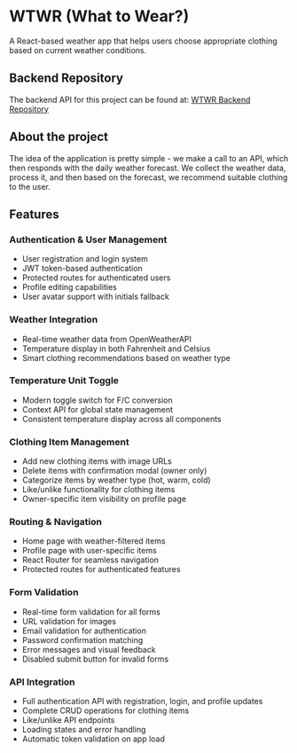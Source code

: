 # WTWR (What to Wear?)

A React-based weather app that helps users choose appropriate clothing based on current weather conditions.

## Backend Repository

The backend API for this project can be found at: [WTWR Backend Repository](https://github.com/khalidn1/se_project_express)

## About the project

The idea of the application is pretty simple - we make a call to an API, which then responds with the daily weather forecast. We collect the weather data, process it, and then based on the forecast, we recommend suitable clothing to the user.

## Features

### Authentication & User Management
- User registration and login system
- JWT token-based authentication
- Protected routes for authenticated users
- Profile editing capabilities
- User avatar support with initials fallback

### Weather Integration
- Real-time weather data from OpenWeatherAPI
- Temperature display in both Fahrenheit and Celsius
- Smart clothing recommendations based on weather type

### Temperature Unit Toggle
- Modern toggle switch for F/C conversion
- Context API for global state management
- Consistent temperature display across all components

### Clothing Item Management
- Add new clothing items with image URLs
- Delete items with confirmation modal (owner only)
- Categorize items by weather type (hot, warm, cold)
- Like/unlike functionality for clothing items
- Owner-specific item visibility on profile page

### Routing & Navigation
- Home page with weather-filtered items
- Profile page with user-specific items
- React Router for seamless navigation
- Protected routes for authenticated features

### Form Validation
- Real-time form validation for all forms
- URL validation for images
- Email validation for authentication
- Password confirmation matching
- Error messages and visual feedback
- Disabled submit button for invalid forms

### API Integration
- Full authentication API with registration, login, and profile updates
- Complete CRUD operations for clothing items
- Like/unlike API endpoints
- Loading states and error handling
- Automatic token validation on app load